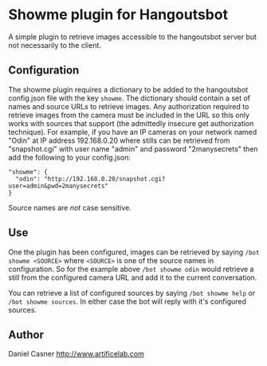 # Showme plugin for Hangoutsbot
A simple plugin to retrieve images accessible to the hangoutsbot server but not necessarily to the client.

## Configuration
The showme plugin requires a dictionary to be added to the hangoutsbot config.json file with the key `showme`.
The dictionary should contain a set of names and source URLs to retrieve images. Any authorization required to retrieve
images from the camera must be included in the URL so this only works with sources that support (the admittedly 
insecure get authorization technique). For example, if you have an IP cameras on your network named "Odin" at IP address 192.168.0.20 where stills can be retrieved from "snapshot.cgi" with user name "admin" and password "2manysecrets" then add the following to your config.json:

```
"showme": {
  "odin": "http://192.168.0.20/snapshot.cgi?user=admin&pwd=2manysecrets"
}
```
Source names are _not_ case sensitive.

## Use
One the plugin has been configured, images can be retrieved by saying `/bot showme <SOURCE>` where `<SOURCE>` is one of the source names in configuration. So for the example above `/bot showme odin` would retrieve a still from the configured camera URL and add it to the current conversation.

You can retrieve a list of configured sources by saying `/bot showme help` or `/bot showme sources`. In either case the bot will reply with it's configured sources.

## Author
Daniel Casner http://www.artificelab.com
